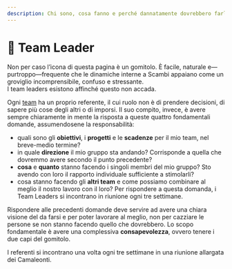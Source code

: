 ```yaml
---
description: Chi sono, cosa fanno e perché dannatamente dovrebbero farlo
---
```


# 🧶 Team Leader

Non per caso l’icona di questa pagina è un gomitolo. È facile, naturale e—purtroppo—frequente che le dinamiche interne a Scambi appaiano come un groviglio incomprensibile, confuso e stressante.\
I team leaders esistono affinché questo non accada.

Ogni [team](../teams/) ha un proprio referente, il cui ruolo non è di prendere decisioni, di sapere più cose degli altri o di imporsi. Il suo compito, invece, è avere sempre chiaramente in mente la risposta a queste quattro fondamentali domande, assumendosene la responsabilità:

* quali sono gli **obiettivi**, i **progetti** e le **scadenze** per il mio team, nel breve-medio termine?
* in quale **direzione** il mio gruppo sta andando? Corrisponde a quella che dovremmo avere secondo il punto precedente?
* **cosa** e **quanto** stanno facendo i singoli membri del mio gruppo? Sto avendo con loro il rapporto individuale sufficiente a stimolarli?
* cosa stanno facendo gli **altri team** e come possiamo combinare al meglio il nostro lavoro con il loro? Per rispondere a questa domanda, i Team Leaders si incontrano in riunione ogni tre settimane.

Rispondere alle precedenti domande deve servire ad avere una chiara visione del da farsi e per poter lavorare al meglio, non per cazziare le persone se non stanno facendo quello che dovrebbero. Lo scopo fondamentale è avere una complessiva **consapevolezza**, ovvero tenere i due capi del gomitolo.

I referenti si incontrano una volta ogni tre settimane in una riunione allargata dei Camaleonti.
